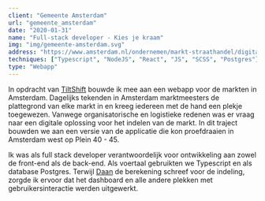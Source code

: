 ```yaml
---
client: "Gemeente Amsterdam"
url: "gemeente_amsterdam"
date: "2020-01-31"
name: "Full-stack developer - Kies je kraam"
img: "img/gemeente-amsterdam.svg"
address: "https://www.amsterdam.nl/ondernemen/markt-straathandel/digitaal-indelen/"
techniques: ["Typescript", "NodeJS", "React", "JS", "SCSS", "Postgres"]
type: "Webapp"
---
```


In opdracht van [TiltShift](http://www.tiltshift.nl) bouwde ik mee aan een webapp voor de markten in Amsterdam.
Dagelijks tekenden in Amsterdam marktmeesters de plattegrond van elke markt in en kreeg iedereen met de hand een plekje toegewezen.
Vanwege organisatorische en logistieke redenen was er vraag naar een digitale oplossing voor het indelen van de markt.
In dit traject bouwden we aan een versie van de applicatie die kon proefdraaien in Amsterdam west op Plein 40 - 45.

Ik was als full stack developer verantwoordelijk voor ontwikkeling aan zowel de front-end als de back-end. Als voertaal gebruikten we Typescript en als database Postgres.
Terwijl [Daan](https://github.com/tjoekbezoer) de berekening schreef voor de indeling, zorgde ik ervoor dat het dashboard en alle andere plekken met gebruikersinteractie werden uitgewerkt.
